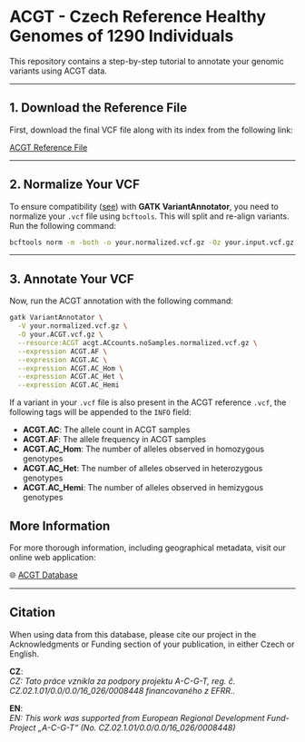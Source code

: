 # ACGT - Czech Reference Healthy Genomes of 1290 Individuals

This repository contains a step-by-step tutorial to annotate your genomic variants using ACGT data.

---

## 1. Download the Reference File

First, download the final VCF file along with its index from the following link:

[ACGT Reference File](https://owncloud.cesnet.cz/index.php/s/jPI2wdq1P7AF9uJ)

---

## 2. Normalize Your VCF

To ensure compatibility ([see](https://gatk.broadinstitute.org/hc/en-us/community/posts/15706942393371-Error-when-running-VariantAnnotator?page=1#community_comment_29137996930971)) with **GATK VariantAnnotator**, you need to normalize your `.vcf` file using `bcftools`. This will split and re-align variants. Run the following command:

```bash
bcftools norm -m -both -o your.normalized.vcf.gz -Oz your.input.vcf.gz
```
---

## 3. Annotate Your VCF

Now, run the ACGT annotation with the following command:

```bash
gatk VariantAnnotator \
  -V your.normalized.vcf.gz \
  -O your.ACGT.vcf.gz \
  --resource:ACGT acgt.ACcounts.noSamples.normalized.vcf.gz \
  --expression ACGT.AF \
  --expression ACGT.AC \
  --expression ACGT.AC_Hom \
  --expression ACGT.AC_Het \
  --expression ACGT.AC_Hemi
```

If a variant in your `.vcf` file is also present in the ACGT reference `.vcf`, the following tags will be appended to the `INFO` field:

- **ACGT.AC**: The allele count in ACGT samples
- **ACGT.AF**: The allele frequency in ACGT samples
- **ACGT.AC_Hom**: The number of alleles observed in homozygous genotypes
- **ACGT.AC_Het**: The number of alleles observed in heterozygous genotypes
- **ACGT.AC_Hemi**: The number of alleles observed in hemizygous genotypes

## More Information

For more thorough information, including geographical metadata, visit our online web application:

🌐 [ACGT Database](https://database.acgt.cz/)

---

## Citation

When using data from this database, please cite our project in the Acknowledgments or Funding section of your publication, in either Czech or English.

**CZ**:  
_CZ: Tato práce vznikla za podpory projektu A-C-G-T, reg. č. CZ.02.1.01/0.0/0.0/16_026/0008448 financovaného z EFRR.._

**EN**:  
_EN: This work was supported from European Regional Development Fund-Project „A-C-G-T“ (No. CZ.02.1.01/0.0/0.0/16_026/0008448)_

